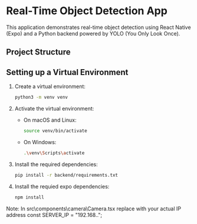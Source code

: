 # Real-Time Object Detection App

This application demonstrates real-time object detection using React Native (Expo) and a Python backend powered by YOLO (You Only Look Once).

## Project Structure

## Setting up a Virtual Environment

1. Create a virtual environment:
    ```sh
    python3 -m venv venv
    ```

2. Activate the virtual environment:

    - On macOS and Linux:
        ```sh
        source venv/bin/activate
        ```
    - On Windows:
        ```sh
        .\venv\Scripts\activate
        ```

3. Install the required dependencies:
    ```sh
    pip install -r backend/requirements.txt
    ```
    
4. Install the requied expo dependencies:
    ```sh
   npm install
    ```
Note:
    In src\components\camera\Camera.tsx
    replace with your actual IP address
    const SERVER_IP = "192.168..";
